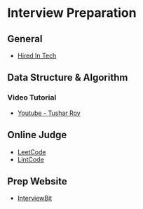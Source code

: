 # Interview Preparation


## General

- [Hired In Tech](http://www.hiredintech.com/)

## Data Structure & Algorithm 

### Video Tutorial
- [Youtube - Tushar Roy](https://www.youtube.com/channel/UCZLJf_R2sWyUtXSKiKlyvAw)

## Online Judge

- [LeetCode]()
- [LintCode]()

## Prep Website

- [InterviewBit](https://www.interviewbit.com/)
